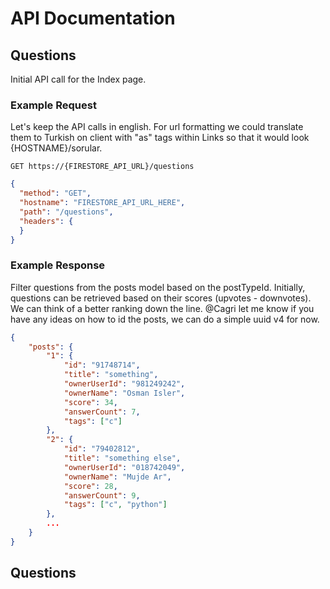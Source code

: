 # API Documentation

## Questions

Initial API call for the Index page.

### Example Request 

Let's keep the API calls in english. For url formatting we could translate them to Turkish on client with "as" tags within Links so that it would look {HOSTNAME}/sorular.
```
GET https://{FIRESTORE_API_URL}/questions
```

```json
{
  "method": "GET",
  "hostname": "FIRESTORE_API_URL_HERE",
  "path": "/questions",
  "headers": {
  }
}
```
### Example Response

Filter questions from the posts model based on the postTypeId. Initially, questions can be retrieved based on their scores (upvotes - downvotes). We can think of a better ranking down the line. @Cagri let me know if you have any ideas on how to id the posts, we can do a simple uuid v4 for now.

```json
{
    "posts": {
        "1": {
            "id": "91748714",
            "title": "something",
            "ownerUserId": "981249242",
            "ownerName": "Osman Isler",
            "score": 34,
            "answerCount": 7,
            "tags": ["c"]
        },
        "2": {
            "id": "79402812",
            "title": "something else",
            "ownerUserId": "018742049",
            "ownerName": "Mujde Ar",
            "score": 28,
            "answerCount": 9,
            "tags": ["c", "python"]
        },
        ...
    }
}

```

## Questions